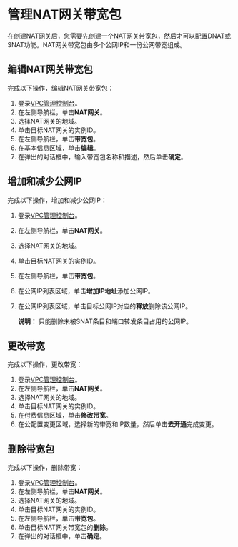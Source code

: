 # 管理NAT网关带宽包

在创建NAT网关后，您需要先创建一个NAT网关带宽包，然后才可以配置DNAT或SNAT功能。NAT网关带宽包由多个公网IP和一份公网带宽组成。

## 编辑NAT网关带宽包

完成以下操作，编辑NAT网关带宽包：

1.  登录[VPC管理控制台](https://vpcnext.console.aliyun.com/nat/)。
2.  在左侧导航栏，单击**NAT网关**。
3.  选择NAT网关的地域。
4.  单击目标NAT网关的实例ID。
5.  在左侧导航栏，单击**带宽包**。
6.  在基本信息区域，单击**编辑**。
7.  在弹出的对话框中，输入带宽包名称和描述，然后单击**确定**。

## 增加和减少公网IP

完成以下操作，增加和减少公网IP：

1.  登录[VPC管理控制台](https://vpcnext.console.aliyun.com/nat/)。
2.  在左侧导航栏，单击**NAT网关**。
3.  选择NAT网关的地域。
4.  单击目标NAT网关的实例ID。
5.  在左侧导航栏，单击**带宽包**。
6.  在公网IP列表区域，单击**增加IP地址**添加公网IP。
7.  在公网IP列表区域，单击目标公网IP对应的**释放**删除该公网IP。

    **说明：** 只能删除未被SNAT条目和端口转发条目占用的公网IP。


## 更改带宽

完成以下操作，更改带宽：

1.  登录[VPC管理控制台](https://vpcnext.console.aliyun.com/nat/)。
2.  在左侧导航栏，单击**NAT网关**。
3.  选择NAT网关的地域。
4.  单击目标NAT网关的实例ID。
5.  在付费信息区域，单击**修改带宽**。
6.  在公配置变更区域，选择新的带宽和IP数量，然后单击**去开通**完成变更。

## 删除带宽包

完成以下操作，删除带宽：

1.  登录[VPC管理控制台](https://vpcnext.console.aliyun.com/nat/)。
2.  在左侧导航栏，单击**NAT网关**。
3.  选择NAT网关的地域。
4.  单击目标NAT网关的实例ID。
5.  在左侧导航栏，单击**带宽包**。
6.  单击目标NAT网关带宽包的**删除**。
7.  在弹出的对话框中，单击**确定**。

